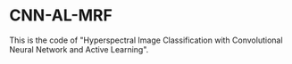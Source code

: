 # CNN-AL-MRF
This is the code of "Hyperspectral Image Classification with Convolutional Neural Network and Active Learning".
